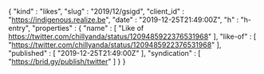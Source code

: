 {
  "kind" : "likes",
  "slug" : "2019/12/gsigd",
  "client_id" : "https://indigenous.realize.be",
  "date" : "2019-12-25T21:49:00Z",
  "h" : "h-entry",
  "properties" : {
    "name" : [ "Like of https://twitter.com/chillyanda/status/1209485922376531968" ],
    "like-of" : [ "https://twitter.com/chillyanda/status/1209485922376531968" ],
    "published" : [ "2019-12-25T21:49:00Z" ],
    "syndication" : [ "https://brid.gy/publish/twitter" ]
  }
}
